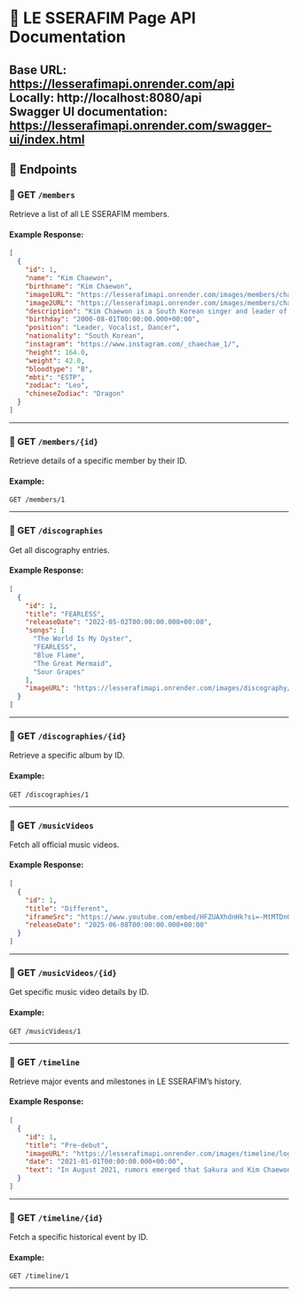 
# 🎵 LE SSERAFIM Page API Documentation

Base URL: https://lesserafimapi.onrender.com/api   
Locally: http://localhost:8080/api   
Swagger UI documentation: https://lesserafimapi.onrender.com/swagger-ui/index.html   
---

## 📁 Endpoints

### 🔹 GET `/members`

Retrieve a list of all LE SSERAFIM members.

#### Example Response:
```json
[
  {
    "id": 1,
    "name": "Kim Chaewon",
    "birthname": "Kim Chaewon",
    "image1URL": "https://lesserafimapi.onrender.com/images/members/chaewon.png",
    "image2URL": "https://lesserafimapi.onrender.com/images/members/chaewon2.png",
    "description": "Kim Chaewon is a South Korean singer and leader of LE SSERAFIM. She is known for her captivating voice and leadership skills in the group.",
    "birthday": "2000-08-01T00:00:00.000+00:00",
    "position": "Leader, Vocalist, Dancer",
    "nationality": "South Korean",
    "instagram": "https://www.instagram.com/_chaechae_1/",
    "height": 164.0,
    "weight": 42.0,
    "bloodtype": "B",
    "mbti": "ESTP",
    "zodiac": "Leo",
    "chineseZodiac": "Dragon"
  }
]
```

---

### 🔹 GET `/members/{id}`

Retrieve details of a specific member by their ID.

#### Example:
`GET /members/1`

---

### 🔹 GET `/discographies`

Get all discography entries.

#### Example Response:
```json
[
  {
    "id": 1,
    "title": "FEARLESS",
    "releaseDate": "2022-05-02T00:00:00.000+00:00",
    "songs": [
      "The World Is My Oyster",
      "FEARLESS",
      "Blue Flame",
      "The Great Mermaid",
      "Sour Grapes"
    ],
    "imageURL": "https://lesserafimapi.onrender.com/images/discography/fearless.png"
  }
]
```

---

### 🔹 GET `/discographies/{id}`

Retrieve a specific album by ID.

#### Example:
`GET /discographies/1`

---

### 🔹 GET `/musicVideos`

Fetch all official music videos.

#### Example Response:
```json
[
  {
    "id": 1,
    "title": "Different",
    "iframeSrc": "https://www.youtube.com/embed/HFZUAXhdnHk?si=-MtMTDnQAR2azgpl",
    "releaseDate": "2025-06-08T00:00:00.000+00:00"
  }
]
```

---

### 🔹 GET `/musicVideos/{id}`

Get specific music video details by ID.

#### Example:
`GET /musicVideos/1`

---

### 🔹 GET `/timeline`

Retrieve major events and milestones in LE SSERAFIM’s history.

#### Example Response:
```json
[
  {
    "id": 1,
    "title": "Pre-debut",
    "imageURL": "https://lesserafimapi.onrender.com/images/timeline/logo.png",
    "date": "2021-01-01T00:00:00.000+00:00",
    "text": "In August 2021, rumors emerged that Sakura and Kim Chaewon were joining a new girl group under Source Music, later confirmed when Sakura signed an exclusive contract with Source Music on September 23. Chaewon’s profile was removed from Woollim Entertainment, fueling speculation that she had also signed with HYBE. In March 2022, it was confirmed that Sakura, Chaewon, and Huh Yunjin were part of the new group, LE SSERAFIM, which would debut in May. The group’s name, revealed through a 72-hour countdown, was an anagram of IM FEARLESS. The group’s members were revealed in early April 2022, starting with Sakura, followed by the others. Their debut song snippets and exclusive content were shared, and 120,000 digital souvenirs sold out during the project."
  }
]
```

---

### 🔹 GET `/timeline/{id}`

Fetch a specific historical event by ID.

#### Example:
`GET /timeline/1`

---
